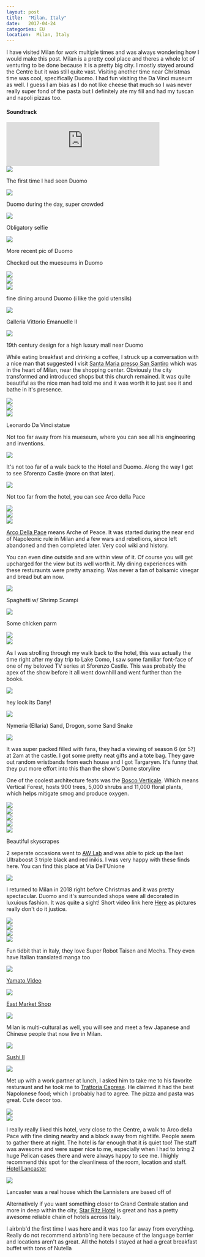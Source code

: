 ```yaml
---
layout: post
title:  "Milan, Italy"
date:   2017-04-24
categories: EU  
location:  Milan, Italy
---
```


<p>I have visited Milan for work multiple times and was always wondering how I would make this post. Milan is a pretty cool place and theres a whole lot of venturing to be done because it is a pretty big city. I mostly stayed around the Centre but it was still quite vast. Visiting another time near Christmas time was cool, specifically Duomo. I had fun visiting the Da Vinci museum as well. I guess I am bias as I do not like cheese that much so I was never really super fond of the pasta but I definitely ate my fill and had my tuscan and napoli pizzas too.</p>

<div class="center">
<h4>Soundtrack</h4>
<iframe width="400" height="115" src="https://www.youtube.com/embed/yOv1ExU7N2o" frameborder="0" allow="accelerometer; autoplay; encrypted-media; gyroscope; picture-in-picture" allowfullscreen></iframe>
</div>

<div class="post-image">
<img src="https://lh3.googleusercontent.com/vKjE1O3hAwE83ZCailTHi-HzVvb88DX1KlHZNSF1B-fI6zjyRlcpwDSqMUD7hKyBvIzL9vyP7dj0zjHD-JcbNVhVSLYGmTTATYRHTJScAPzbn2K1ZGe1VNRND7Q0nJgkQMiOPXRa3bsjJWmpSiwbdlYSD_cBFEzTgoCpEsNvbHgFkEIc0VHNeB-e8sy1NrXMkUtd94ijH-j8DKX3PtHNtq2yCxnPRtYA8t2u8XiyM2g6Fh1etEFAGC_Xqr4qnlGaObvsO6I66XF2h9al_ydUhZEKeV4nrbf33TN6mjaXNC_Ro2aaoTAK6nd1oOA3XPtBKrIF-TJN9JqbBY1Czr1RHGo--J9rzFTLR1QQO9PFd1xfXvfdHTKWnDuXhmfLQfpaM_5y1zxnYIVMgVB4wGytogLvxTGokWgu3wlnONlWVPrfCoctb9CoOOGuNq30Vo81pd0z_iA7OEIQZeXFGhH8K3AIYO1xJc68B2q2zuFqaeOf8O3i1jrlK8mJIk5RP1m202ez3IWN65h51C-PYxvW162ApTHfC_rdZa3Yg69txLjKHSMQy3J0d2KVW1urQLbKFXKn287MeUsCwYI4BBL5tjMttONAX1CSZM12pXTEIhQazevp7SvN9GbnDQaqSpYV3DVoLsXwb_xolFtTbm4LImxiwq1_i627XJl1Plhx-eaQL7T0wdhqyweFDpKzGGWXZXkPY_3sGz3YJCK_niY=w2126-h1595-no"/>
<p class="post-image-caption">
The first time I had seen Duomo
  </p>
</div>

<div class="post-image">
<img src="https://lh3.googleusercontent.com/FozYzIs6ZkhkHljBi3PB0fgBDew-Q1f_DtPQGaB-g9I9U3XLv-ruTvK-ctTTUeb_zzG65148z8Y8do0rlk9_N3liet1jYCDKLd2JMrhLKMsBaduEqwT11PyWI7nHE8S9efZW38Bco7_7cD6pWSvwQuIPIn82UC4iL3rSgwdcNYbEiWVeJRGRwKxurPNRN2F_8sbrT5llMWf8rl0WMcdwFgo1On8vTkyDd-7LzPrQZzIgrmMhiOCoE5NXGZocU5Vtm_d8UpooBras7NU1XbJic-PLxc1afsQLQobp_8Ealtg28za1ipdTBzUwsuRfkHfLTTSFvd_nI42Ig3xcYbQluYcxrRa9npalz3QQBlMazcdWMzYj9nOf0UuW88ntsL90nzL0q87KJOiJE06hBUAEtZXLkN-S97Jz543blrbm4RVCM4QbpieyIBG5x7YreV0Y0wIJUId2RNbihRHW2MWS1VsibG46bI3IUY22xNNo7U6eEcFohQlFwZvNFNfKTai2NftDjMgovF4vyWviOz7wZEGZPFc0DVMrbYQkDd0j-60WdxCHPTP-nrewsrn75frQTViYyzN6ZFc_iwwl1vVAC49qilzzSGDr_sCkdBPBZmApzwmXNF4hXycCSFTitSNN79AGo9WQYNhwtt8AyxT2wEMTsd-V6oZdCNUrMEIkjhxNtHtOS8AeOPPjx9CV6xaN8Bqa8ox4hGA_nm7naw0=w1233-h1642-no"/>
<p class="post-image-caption">
Duomo during the day, super crowded
  </p>
</div>

<div class="post-image">
<img src="https://lh3.googleusercontent.com/7aku-Df6v4HZVommSYX0dJJbBghtrb6r_Mz_g7pF-QDVFVB9nTxhdruQgPJmfDE-dbLHj9AcCE0NAp-pb1kqG4t-IA-zZVO_0JYzVgQDegV-hQUtYkilmc6CPZE2zcIOLLXBU5ZsNhfbbQVBAKVmwPgxTxD5PQYxf-Qfd5sEu9mFatsn2yIVKJt9LlGboIxadtCk6vKODX6KXTJCxVVucplF38DIhLt59EVZWinoMe8xGfBK4tWjzfvGAmMidtcsibE2hdHkuuD2pgHBw1jQCWUzymclFD0L14jptTvj88r3B0Il7_p9jrhYYu-Y1GpDpIXqfjvd8ycjY5JsAQ6R8ijw1wjqp2PHxnfa6fboPctj6avVGPrf4sdvruSOCiuk1F34qxsYE3dbl-Jc1L6WB1iukb38N0cvdaeWPILm0GLhhjQM_SMti6SP3XcW0Cx6eMxobhG4nj0FlV8UsJeuBWFvAsQWEiJX7ZLYJdWfld-VSYlCEd7uE7Ikjyvr4OZM6pnp0sQHiU-wz1tyNwjSkujHjU4PeaMRSTqdliGWKifAPiFAB6y2UviTd4kdBdIdLvFkRUd08XnAoPQnh5PE41IwtumTxRDEftMZ80MyGF8TkbBxaIFSfSkTFVmgvXtX8m93F4Jqzwlrow3gTnyPBrOsL5SOiUwouqrtEN57djpsWMIHGCpihXGd-Sf0s5Xq7Bj8N3xmSyxZoKVpocg=w1232-h1642-no"/>
<p class="post-image-caption">
Obligatory selfie
  </p>
</div>

<div class="post-image">
<img src="https://lh3.googleusercontent.com/C0gss6GxePeF33JqMtI7zgETtj4wTzKUNczxfipAM_qjkzhMQXmdlXcI7Th4sihPaeztAkzDoMSYHjzFKE8O4V6gbOgVhtZNhoiUR0MO5RVsxut1UNfDRLwsYuDWy1exvAp_XRL9kIXHKSjtT_bRJ0mO_Cr-tjz27YNJ55iPJhsWFf37LazK_LUDnZQ2OxhjbhdIyC-v3VitvkWxNlGAkaQ5PNJSL1LnEIHEACgUIZUTSZIG9pCaVkLr56qCw2jGxybMQ1sanx_G5ie9jMGSL1nU7jOOF1tqWE8Z3_h-ECKHGScrfIsjKhFgpl8vlQrKx4gQQf-4BdKDvFGtbPbeJKrY6vxRrVrseB82suvumBQuWV3-157xiYOMzaROF3IrHproYRvNowo3n9fmaXYZSjvSumucu0MSXm9MstzUXBpc-BUDnhTnLnF48GxPs0ySO7u72O7O9R8qxkjsPSgfxjqhp0lUZM8Ux43Ch3ymD2_UVK96jMRsgAYBgBjANdCcxyv4GBBRhlQLFqKuForClLC4snA2f_54b1UqN4G9ruSUZWZr254dPQVDfuANLZulniuXqG-Ofqvu4ZjYFDnGT5fRVNlQTnlv3zzKqlGLet7p6IT4NVGwA4rLePqoWh1WcZKE-v-xlfVrDYgX5ojHhjf0pEgvegPUWqr13PO8lSiCOIbqbc56Y-JSCgrIjoNzCm99Gtzttv6LAnOWrqI=w1966-h1475-no"/>
<p class="post-image-caption">
More recent pic of Duomo
  </p>
</div>

<p>Checked out the mueseums in Duomo</p>

<div class="post-image">
<img src="https://lh3.googleusercontent.com/7zpFpYrWaAzPUOp2DK7f85on-hJoESDysiZH0QNspI9InrHLQy_zaNlH36V4s2XpeXRQf-REBYqNhjiuE-gxcbA9mwf7heZYTf3On9tRVoB1CAGpf_5aR2QEeoXRuFKDXpOwynem3WEwV21GsfMdtDhCA-4bIsIx2XO6q2BSnpYokPWrX9yRAy787wYdtGa4tzvgYi8F0A9rQcwhv1ZLvqzbcISuX6ftNvYCr5wzgYX8nPLVPqLu0dd8cuxd2QJWs-H1v7FUcDBHZ-pQ66MHX1S7dyaArrnoQENhvkaV-rOqIodTEvh-xpjehXY-pyYuWXkY-Xht-M0nLNas4yXz_dvzNsr3fAjpw2oLR1eRh8NwqMWswWAJe8TK3ydOqrXD_7DDoeYFkJYIYDiJDnQLiX7-8yA88V4f7H4J6L59CtlJN45zsEqxdN5Vm8mdZTA9oWFIUxn1ru9bKm4K4VO0CZLZBbq0Op0p0e8yPEzvZpLFBE9c0Fk5uQjKtcX5u0QfbH9wNXEEr18VuAT4STjZG0fbvzFyJUXxEBmmM28IyYODzr-vFrYmVfRPmJcENA0-AcGeyAHtI9Hy8Cx8ij4RXduwWKA6LI15we8njQ-Tx1JFqBlRwAbwtWh4y9SNwx0ODn2QKV0azxF4BmTteXVZZnvPfvLa_zf1rit9DSTXKibpNRF71nJsNL1Wtnb3td1Eui3zYoXp-Qg7TXvqo80=w1232-h1642-no"/>
</div>


<div class="post-image">
<img src="https://lh3.googleusercontent.com/2m8-fCDOHHFAZw-feoufxdMw6Qq9OydAPI9wTOm84WGBFqiDk_a2IKqBzuGgmzlh5Xl9x_QgKN26qPAuQIxSUNKN07LRCLqeTj823PnZ7QJAB1yV2ek5_usZI2xvasyO0W49_gT_P7e8M0IMZ1-nH0oTpNRFOyA_FMi2dUHfmYe-GBAerGzGf06YXO6buyKZ-nu9AiXbyviVae0RN_j5ICW4NOLHjN12h1ekzNZRGToMDrO1UPrZ84D2TgBD35nRoICLy_2J-s7VP0Hlh2ygJYnEMj5OFb-tNvXFKtBf9F40s3N0X6Z9RFbi7oKHxcwB08wgsAoycIoePdHnvTvwwUXFRhoXuAgX7YeXBFcc_I8oJAM7DoWvMNzOBhZk8JHBcJ0c6HlHOPW1mSwp9pr4mfE6ok76FNdVOYEnBwzT9dXMLuvpCsbXB1PPr93ArqmyBWEYGHuaTbf87moNye_5WCzDvsigriheWGOOmf65ySQ6aJBTEu6vP3pP-4XmE_lJzsQuAaWmo8RtY1yRhtrHIMAKNUN8a8_fcl5T_cEfvsiOb7v0Kc4z1qKhVf1XDUQz6QyfpwdtxdCztLB6r2P46z9hhuPPKPD5S5YfUseJlHXrY2OmV8vTuz3hVdalHnvOujfA4U_cKL75EVo8nze95O55sLGF045-UA9sA2tKwgTxgjlEWGgKmdgqt-Sq1aPJYrU68i0PFtG0RMlPwbQ=w2126-h1595-no"/>
</div>

<div class="post-image">
<img src="https://lh3.googleusercontent.com/EWOSQi6JQqmhH7D7xep26nCNShXw2QXLvxnx53TIQacRxdOq1jGfUHFfomtOE_TwALMXarczLxnIRU4hKnXP-xGugNKRoBhYFaqvqituJv3i56xUJ3pmSC_MWv_u9DOach9FMbDi1VqpsBTgu1JdY3wrKKYrJ5PO_crCr5qUnUgw6hhnz59V2fgFneLIFOROZ4tN6kF5rKpou7hfMInaqQhyfgLT1qjfqeIsQevvSSqJs8oKdm4TCNH36dEWeE6FycWZpqUoQfaSMo-UGCN9NAWe93Wkz2nkFFQWnIL5rJ3BSN-XwNRD-pLxzk7Lz-Z0kEcYKChnH6Hr-3VWeHvioR3Q2cf3uDe8aVS_lTj8yeIMt2pDIJFW4yVPFyvVi9k81C4e8YIvteuncgdsRrJWNd3AtqvNaJZ5HHkZDwJR9yZ53ODhNdPkBvw5TtiYd2GkeAEI8cILEDBISycPnqATs0CxH8WVy07347VEZdo6H7gEOnW8VZ0DWDNBeQBKWbO83E5_xYoELH0POneIKsOpmvlCvZNENWfVqr17Ughg46If75vlYjBEBKfgaFDMO5mt078v3V9jhVAjKgLonamMvxjt43WQ9zQ8tRPmOiGngFWVXdOmCfUG4kA75TSoLC3kyD8Z8SzS2qDaHs0otneIm77xvyOrw0HXQHw5qkKSUmV8bcVG_z36iRIe1vSEdiTDYEkayNcxbA2eHMc8Mtc=w2126-h1595-no"/>
<p class="post-image-caption">
fine dining around Duomo (i like the gold utensils)
  </p>
</div>



<div class="post-image">
<img src="https://lh3.googleusercontent.com/IH9c2V4OBgyiu16K5MKh6v88cRpEgkzBHtG2blR3wWj9rtddK0W7u32sh92bQD7saZADcJwQYMiTh2nf5URisv7pPiio4Pa0eNfvVgogybGbRzHAefd5I6iyshnVIJoeKU--B9NjJR65gr2Nq3JV7cqybZA2RcAtYD5pl1wNE8ZHDD5OpwvepuqRRGmuZxPslClyGBI51aGr_ToErtVw98DUE8oPyKu-7DohrP20HmNCkfsErD0guOOuhJI7i5TRIJs-9FUjwuo_9OL91ntDSLs6Ga5xDfVdawYv1AzG4kzXQCpxnGSUaqNV4OB_maGA5P5DbQQka9adcIbrEwNF0odvHHbVDo-LhA2fSKStkiS1yKUV1vK7aM2B-Top72sVSkUQlmXhBz4zvYGgRDT2w9k-NwZ_siwaoj2EZg9VV04nyQ1QxAWT6_oxe3H1L_kQyK9MtbnwJ13uWEpko2PmfoFeADw8zCXySPaub-_k-5Llyo05H_8P1zk_z4lfB6z3pJ4ZYJN3tVkvm7skirL9s5xGojtuEcOD5dhq_t90XF45w4_PCzBwMH5v4EJcAOLtl6KC-xPmW4B1SPr-2PsNcuPYrGXvV2D63hCY25IkO7YKiRdQ0GJcZtVywzZS6J8le9dh9p83BsGyQy1oL7yy_PjryN6OWezjA6DQcWxVk3DA4qgDq7D1khLdXdoipwZHjXCVMbkATOPF4ftrv2g=w1232-h1642-no"/>
<p class="post-image-caption">
Galleria Vittorio Emanuelle II
  </p>
</div>


<div class="post-image">
<img src="https://lh3.googleusercontent.com/NFVG00OnwDqUL6QPi-N9sIkVDIkcFJjfBcWoKCQVEvXj9Vg_U1Nzy7ERU14mVGLEkE5N3x0a2aqGCKF2I46y8bBF3OM90Lsf_M3B8c5A8Z3qcrm2x_RUz6HyrwpEyLYtiLOIh6M1tfClZtpQ0swo9pU4tuvmdHANreZGfFEgTv0xk-wRUl-iYjiGSo2LCAXqCV-XoYeQzMNyEExo3fvNnaNnWKjgLM9q3QHeNQdgJrqKBdLZWwluw_AJE4e43vqMLQQ1l_Q9-cgHLZsxq6FwTohbERlpDLmlHalPXegU88l79QlXytb2DbhwI5Y0oki7ABi8XFuTKtDoFYfz0W6dJr5M7sF5OvI2ZLM9X_vdhmqaPUWt4ADZRxbh9VWcFLh-yIH3eqm-Nto323NReQDedOVKNKYQG6IuNJ5BgH0eIPMEqt5rsREYoboatP4q6BzBEiG1t8biXcXPVmHascmxiSgbdC7NfYAeqOC3f1sDCP1Ug4pj4sHVMjsYGX3kHpF_zTJxmV19XLqBzPTE25fBcYgvS9piTWvbIH3inLkwmkDwIDOghTyqkaZsY-eKyh7ujy7-B5iamiKGKETsrnC0jipEs_745lOcimUqfqj--POBkVzyUoWjK11l2qI-o20mZ-ifx_nEdc43UIUdN8wxc_q9xaHcj7iaUNg1OeU4TwKEP074-VgeUzv0Ncw7AzS9wtHIfWu5j_RYkc886cU=w1232-h1642-no"/>
</div>

<p>19th century design for a high luxury mall near Duomo</p>

<p>While eating breakfast and drinking a coffee, I struck up a conversation with a nice man that suggested I visit <a href="https://en.wikipedia.org/wiki/Santa_Maria_presso_San_Celso">Santa Maria presso San Santiro</a> which was in the heart of Milan, near the shopping center. Obviously the city transformed and introduced shops but this church remained. It was quite beautiful as the nice man had told me and it was worth it to just see it and bathe in it's presence.

<div class="post-image">
<img src="
https://lh3.googleusercontent.com/45ovVe8p1ElGfJoLqTdqABb1tnqZEF-0v88wf47khIbedMcNbisNVGM8quaY7KWU2bnpIDwWGZIteuXSE2zAJ_DOEj_KFHaAMdtYoKDyK3D1Ap4kZxBwFBZdrDtaavwYI_USY0Vg7gnvB3R73V8nNlCaG0n-lFL87kwlcCKfOsx7gnfxqkd3rimx0gzP8cYKLB_LAgfqvxkSMEihZhBZpHy7Lyl8YK7Rb4iIx5OMywUYpbK4HWcsxYMlHVXUA44ggQ1LQ5hiswvae9qEHlsJfXQI447viFxOdxqSQd8jsRQG2OxAL_1yaITaA_aCznWyvihfcLFOp6EBqpHJy9yfiRbqOLwFCcYqehbF9mCJMaJroeE6_kWyEDKYwyB7griqCxzvi_gDJZ5o5FdkrFAtao2IlAB85HZscJShS-A-M87ZW5otRFz7VgGYPFgRxCkwhxU7IyKJ5pNWXpfYgIvX0o3bIAlY0u3Eh5h2kXvqHg7Sc-43ElKe4B7n_fVC7nX0gIAxh2Uy5VTl95v0RdOY-N5Va2_raZgWAay3B-V7hewvBASk30WFzuE4-PrXXiGjcbZdAs89PASvOGXFnJHmNhbEmviM8CfUxds4Gqa4F1R1mjmHx1f4mbDxjABDmQwx4I4Lx8aur0FphJVbYB_FeA7BjkvUDjpR9X4SQkPbXVB9yNwF0vy6fUaWbu-sBtdHPa5Qy30Qvx6hLDw1W48=w1232-h1642-no
"/>
</div>


<div class="post-image">
<img src="https://lh3.googleusercontent.com/FJ0vQmxGe7S4viOVsVml1Ld_yxRQNkyWEGocO3LSc3OoqDtA_1VNPtIHgUktjwdxRt8ogIzsKHCxURkA4M9hKEojCwai70asjLFN0gQBojjdvnSUNiolLihmbGmixY3293h4f7Z59VoCyJDqloibNoIsoHECTKsDRa06_3YeyKUd-6jDmWg-ze_nSUPCVL0kGu_x_Bvc7jqumZWqvhBAsrh14bYMiOwkZr0wbWauDeJ2qkdRkSMZlMup2D4gOSKFUwiaG9MDTAD6WPD6n0dWuMOlkVtgIiJugdrVZgzl5XCXXGY4HfYedGJgc52BM8bE7vh3deuS22BNTm38N218ZK_tVR5i_4TEI7tzJ84LXMnjkqmpuA_qrqg4B8DTAt_Dm5c-dqi4ZrmKDkUqnevxwCa_TSpFBzFsW652jKkfajxsorfWyDMxp2GbStYvpMsroFWiitgi2XpWx9mFQz2q2ACtvw-D0nvEl_bfFG4A7qrRH3zQbZPSqta49LlFei_WHE3myNDaW1eJ94W6MXBwcxWB0ZZ7yjhoowbjY5ybg5HzwMq6HMtLHTSW1A_OMbh1yP-K-HAcDWqjT6a66v90UMN8BwC6JqW-JoiVuhL0wOCkv6neoRdX_R5Rmnk35JRE0oy97WfGx-e2Bf3PYIBVaJ95dXuSRZHNsiMkrH20FBoPpzWQHsJ0I83vc4BaLhuihawz8gMHc3eMXeFyxqE=w1232-h1642-no"/>
</div>


<div class="post-image">
<img src="https://lh3.googleusercontent.com/NI5fIfDjugJAWJAZdUjrvPvF4y27FDJlugz05aGid3eINabWKMNAuuaQC_El6UIVNr8qyn3XERYQKlWro5ubu5-QStKQCI4A0zSUmBQzBdmSeXlHbO9n2KA0Hmo_RzZnOpIdoWIkY0gbu4zmP0UZnt6oktwncqAC01IcTOqEgte9s0kf_EE78GcvgOiej9upETHSA4DyI4b_S8pR7dNWs9axpT_SSRRzd8dONQgHToeCVx8p7LkCTNxNK1mBWdpbSgS7CmN0iDkWTCc_rgtgARl-mdz_-PfjK6YBYbtnBTe9yawD7zfRgpKV1-IqAC9pGLYyQIEs4oNszsTvQu3-ggUhaYPLKDGMcu5ddm0hmSAVfRw4T4orRc9Z4HQTEH3YzAlTUL_cWRvSasrQFeEI3eBISry4gZ8jTL__UVIegXfPoEMP63f-t2X2kQSbKal1zhXqOzIIYE3wNny_xKmEm6lQyDkan_gAO0jHsVuFOHTy-rA3QlB8cakRy8_Tl5UVH9GWcTnSlOqVWCcSDv093NcNi1WC7dEXL8anK0LRUehv_uf4eOqZemiUWdl6Zlqvpf5UsdelzHfN3cG_v9kTVDMfHmiOsFtyqLjmI7UKlJEK9n7rE-J3i0bLKbWeQC2SNhyFxwr4YCTnlDgSn5uumT6lOnobjnePL8oOuQagnB6xWpwB6-LSIU5r0yE3INLmO_N7j6yCRF4jNq5Dt8c=w2126-h1595-no
"/>
<p class="post-image-caption">
Leonardo Da Vinci statue
  </p>
</div>

<p>Not too far away from his mueseum, where you can see all his engineering and inventions.</p>

<div class="post-image">
<img src="
https://lh3.googleusercontent.com/bPbzXnjtnQYtVbaisrygZaL1uRWJ26rGvLQLFvWVQb0lS0QZQLYBitHRqBkpIkzIH8ms4jY-V2-k2Cb_TtzYhIZ9GqgiC8KZjlGL7PiC8lxhDrKQ8XOqRFB75wmbXrHdUzZF58rOioJk1hC3zSojtr94YcdRt8kXctM98Pa5m6UAEXlRrGa7ivaDU85IuiuvWh6h11lc5BnoOEityLHa72iPOBSGEbvFGth28n9hRxO8BZllgMgufQc8T0iD2Q9FhKtPtWc_nbK34c-ZGNHB9C4rpF_lSbTKi0HXPe-7N_kwFrDqEYsV7OfiFYBXBksK7YXUsdph618dbcHMKwILA2DKz-txHzXBsA_e7nYPKa9m8wtpQxBiCka50PYmFOuE0-HDr0PWPqFriWalI5H8GOvL2SqOdz6-peR3X97c_4UqEDnssFgauG4BAzGChZ7ZNE7byLXKE8RDY_BKjRfHdC6ffDrzx9oRFj-sf6k2kULTGCyIgN4k3jvo5Fo1WD2mowMVF5hrQrC8hi9-gJlEUQZozdaAt2vJF1IPgjqjUCyq_CXOFracu0zs3SWIQnnvLcy1_IAdp8RCT_4kZZhrwSXaUx-P9LCcgmcG2zd_V8K7rF5c4bfDllzY2eBbNQt3OcNebfFJaNckP34wgDdIIgjYja1-43L9JQ1Pvcp07C-KwhHDhqqY_FlXBUaoeaCYRRpw7WSb_nP3AgwlKPU=w1323-h1642-no"/>
</div>

<p>It's not too far of a walk back to the Hotel and Duomo. Along the way I get to see Sforenzo Castle (more on that later).</p>

<div class="post-image">
<img src="https://lh3.googleusercontent.com/fz0ocKmC09H48ZCS52dKCFEawGQti5zG0-zUXGg9fh9RbjnRHPORcwDGz8JZi8qWHdK7uA9n9sH320XdCwnWW6Zee4Q8L80z5zxwFX3X9gf5t_N_lq4Ku2amzLnaKtMkJ8kSQdOymD8AJydWpWgCaUhWGakhYQDtvFVBsZpOu4d6pCToYWO5o9hhU975ChiQrFk3nnOdYjepXD0VRkl6cAQ7QRGISdBZwM-VpQ8ViYx7UUNBf1f2xLsM5vmDF6uoNKiT6Oz2yhKJjvZcIMMA7PWKgcFTfQRUuPE95eDKiFE_UEC6mX5wwpK7raLzsSUIHmu9-tse5SvhR51b-umrjoIAbC091DG8kTD7Yl0gFVldENMinRdCXzeZNFV5QyoLylFjFjLPA3CZo7PGXVt-o8pCVtPkyHnWKTp7ROKCho9Bfod9M0nvUzqJSe0Y7z7zHzoikv_-IuhWn0rlZtVWJ1IjYIG6CbyBZEBrAvokWJ8B1OeqWnlGqTUvmNiC_SWuRkDG_I0gxb3WgF0y2yC8mrgvSYMMr942FAAVdDUhtp6xXt2t_d_WFzs_A9UCMs8W2ffs3QYM70fe83Ie0SEzAYqZ_3B-oZ5sAN_1sIGhb-72rOrF__b13KbN90pWOVoM-9YC3nJCdJtACJTjO6tqqI4Azyu3zmdSBlA1lvigrfqgVj-1pjH_LdQhMt97DIhxDShBeMPCi932WNu3x7g=w2126-h1595-no"/>
</div>

<p>Not too far from the hotel, you can see Arco della Pace</p>

<div class="post-image">
<img src="https://lh3.googleusercontent.com/X3yILt4JzdQpEDWxIvS3gel-pxTJxcdO9QV16m6Yb_3dhL-P8N4hSvc6LhTFmFlJ7peAcr2uPRpHCLMIgWCGaRHDc8aLLwR3AiDLQyZu2-yFd0oRHZtMrBtp2izIWtgvuP8cpHeh5pnOU33krZ-pOiOw4nvGMgC9erwNg3_xRc9kmHQuZNfgG6hPokLsJi3BgUmA_Ok4gO0hu-MHCHcl0_Oo42LWo5AnGyHpv79nbG3k8SRcq6mm39jP-WtCP65wiu0a5R9feVodo6PzZdttpsW61fCnr46eR3Elq6WhEbQ4HnMpKK7p7BIisPbz3nZcWaYzPOyoxtzDwdLBXBvBZgxaJ-UQoJbvoX8ZpFAkuqGKPBrhAL6beE3_CtGOHAP8HiEC2zDniSAgVlk1A0ZOeLt8FZU26KTEXtvIxZUus-0_8lJuIzuOmvmcFfOvBAJhHnuwqFSfDB0eluGwzl7OhWUmIQJra1pUvs_bPk_2lt7GdQISJ8v4s8p8mrTX5BXOKMq-WRWgE-jbQnye2UPtOQOL-vk26PYyLlXmdeOSwNivuOFaNh2AeZ_KmGy-pl_2FARtGZMSFFFJ_eM0I6S3CPv_nfBUutMie1Z1HdF4g9AVt1iQyzoOav1d7_LXxMRRdQG2Aqky1A_qabFsr1hGqB2ilzc_HAzRnMspX2sXXPzc0slIwu_1bYHX6qiCgCyLryHwoaH6v1RLgAHlX1Y=w1160-h1545-no"/>
</div>

<div class="post-image">
<img src="https://lh3.googleusercontent.com/BRz9YsIKU3aGUeWs2-d0AOsfYWyHF1fxYwGnfJzEZMmz-9SWimuKKBwEub1QUX3sPNfQ6CRLb8cS5oBl9Mgkt8cCXkRp_odfpx0xqkXATg3FmRqu3OD1gBzPy2Qz3J46RqpEsyr2Id50fvU_QB6wcmSQ-kQrV3khsQVOvTbKCB1sKDNGDu8lYxW0kQRp2Ibc7gZtj67qNpHNlgj1YSLydvWfL0Ah8qaxdVokVwaMgL0womWWn0K3GFPoJ0Sxcd6-Jj_bu9mZYJCPwcDenBwgVBo9LH8qm8rd6r2asM-iDwJd5Y3FnVcM7hal1OlqFbFayzrKCQy64I1_KtnqI6hnlwK9GnS-n0cQ3gJXaVAeuIV2ZAD1-e3Lh8z2U1u4CPEUhYtCou_yaYYsiGTl4nELyPvKjyTcA0BrufkjTaBIfoFOjaIgtMau6YGrnUZzQ7DD-HDP3yoBl-5ZFdtKxRRm2KHifLHqWuo0BzUs91WBSe69IVgNvFFaLH4v6B4SWCLNrlHEu0gIvKNw7OK_WsBcv0X0Wz3_Mx-4gjAR8Wmc7vwL9ptRXUm9tnOb8PSAnLcfyMEJSZzGjggPMsh4WjIk3003LmelWDj5oBzLKfzUqB0S1Lywy8bUznX4-6qMk6NwPmQBXcyHcUzwY5vPpyFkzM2aHYkx8XmMSfgvljcpM9BOsS4oxcYoeu8u97GQQeyHQjcLQ6dAVP8GcRlcXUA=w1232-h1642-no"/>
</div>

<div class="post-image">
<img src="https://lh3.googleusercontent.com/J-jghu7SokDZGHvfNOgB6IK7RGtNfsa4lVboUmMelikugM1AaoQzvU27BJSLKlN89658coUMl2oVcnD0ZOUWcx9HauySFt-z2YinPvgSjEi9Ny9OCvlWAB610ZNhsMdeHDB5GJSiB_7o8h9T5r40xbwXCrCgbZuokpUDm7JTu6H0a0hMSFjUp5ppZmt4LqoOWOLHQTU1GsUQws4HoJ5bin9msR8akqDfOwkhWZTaWwvjgO2kfRU0GBsS-kD7c7EOubDa2BiGMFGtNl9V-TmecPiHoR4mwTjQ5ZMvqQsA3cQuI_F9I-dPrJ5zDGdPpUnqVFR4Va2K_OaoC7Rie7qfEtFQ5OAwOX8pW-8ItS6XCtNtULZGyimf_5GE9YnDFEwU6-nNHc4kjGUsNDOOq7zYItKU7kvREwWXRPFsEpVWFk_HchoN0hhJWHYEpqKNzs9IBkfIHuJZrDns_QBFg-09WCk4gkOGKQ02MzMGORNG4CXDAOgtAlzM4zHXThOXDPzDaVrbK4hVBkHG6cLXoVs_mq9pTFODO21EGPsANxzf6BoHPL2d_qayqZF5ZFtIntAhKcQxh-h3MilcYN_W5-vaOthVWiyQ3MxsSmbHnvyGV0Laf8OwvkdkShoAsGaQv8_vcSm2X8WXMCbBaqjZAt9PTBr-2Qz3AWmx3XBYddGeyEriEh5VagqRir0SOHZS--lAZFzSLKKeVqOx73Xz0T0=w1160-h1545-no"/>
<p class="post-image-caption">
<a href="https://en.wikipedia.org/wiki/Porta_Sempione">Arco Della Pace</a> means Arche of Peace. It was started during the near end of Napoleonic rule in Milan and a few wars and rebellions, since left abandoned and then completed later. Very cool wiki and history.
  </p>
</div>

<p>You can even dine outside and are within view of it. Of course you will get upcharged for the view but its well worth it. My dining experiences with these resturaunts were pretty amazing. Was never a fan of balsamic vinegar and bread but am now.</p>

<div class="post-image">
<img src="https://lh3.googleusercontent.com/UX3PZ_0dmzHNHdVYeaY6j-IThnM5qsXN-6x0p402agykRjBSiKXpo5g6_8YFhVp-whXvz_yN570RzoYoRwQwQo1ZV44iKUqAJKswgUnnToBMAtjAgDkdJ4z5DfJHYfOCFjWvEBPaavaIawCwxsHh9cDMQbYU65CF5SY6egxd0-E6Np7XsX6eAg3GO1t1yOu52paFPebI69hMY4LLppEJkNicoXcRxjSGdPLmHnJdhd8_kzfjwwluH0ZTx8txiHjR_8XpOMUtREsPPpCsJydWHjHiz7KYiNf39pd3IjQE6AgOi158DXWG6-cVleIkuhgk83DDv8qU22CLgat2O_yuLJVVa-b-QX02UNnDeoSWfOnIRjnd2sTXb3WB1mBT2-WCopliYLuRMMMgUBoUNoKt0oSQr_lC2oOyv7dO47TsnK_OvXAfVNjgMZx-eIRCHbTv-bmeDhECt0BMfW9mFyIhoLr6xoNyRI8CLOisgpAAaPAoZUtc_GEwPfRNjfJq_YzjXR2pnyuHwqNp1g2gM4c86_6FURFT3DX6p_cOJplbu8Mu7TYtLTgnBajwkL_QUCnz5MLz2Vo6MwqUt-NiiXN7lQLN-hRTxm1nK7X4A-iAXzXPodnMc6jO8N9dv0itTDWGImdvtgZqnGsLtn-llJoj9kQ_KbgL-XlEg8spo7bhMZO1smsbyvD6HH3z38rs3qmVJ_v0NkztgPifHPpk0k4=w1232-h1642-no"/>
<p class="post-image-caption">
Spaghetti w/ Shrimp Scampi
  </p>
</div>


<div class="post-image">
<img src="https://lh3.googleusercontent.com/OZoduNZeFODtWiojHQ_P7IXIsI6Jqyv6ZStIAaqspfvaNoghjrkHcxGk4fZLR9ZULFANiys5YkIuhpBUckJsaQ8mzldcAHE7pa7hH1MY5WbZs-fAWgbHIQzwaAANoWCSbFsItXQKRNV58RxuBVVg2nOGWm2mE9_IJJJKUK8JiFowYHy4z6c-b_dHtTEdn7XOfOMMqgimeWMv3hRGQoJxgKgTabVfuc-4J_Z-atbhp-xBfu5UUmrj8jSkZF0O4jpkkkVKca2tVDI38FTDmj4zJaeq7yFogi1ged3y8VJ41q8xXfNk5nKYChjDqeOdO7GxQ4SxwuotPofy7mQf9bPCEn_8IHO229bcWd8wpvyHBscL00-oGAlnJuq-sGMnxIn9bHludGvfOkcR8VPDIugQa6SCzpVaCD6IAd7GKcDo-eT2h5fLIwW-LdC0vAzCUJ4gwnpPpGp-XCgv2pbjnRaM4UzUWK857Ln9Q9pzwBvYEbRaw0FiIMp3ye3xFWsTurwRNI9G8Lg0EgACxFbQ3nYTnsso2JHOYwi44edFIJXKbRWN8x0XMv9j2uJ5shCa-jtZkj82IJO4GymyRsFnI9DOO5e2cCYu6QK5cJ97iL8pDG_8rtybOQXQKcGtozH-c80OnJz4aRxWBD1aetZJ4UZd770TRNRKph8WnAlxftht6TIxy91ufhWXgENu_Sa3KHqkf7w0nXYj7mfyd1CQf9k=w1232-h1642-no"/>
<p class="post-image-caption">
Some chicken parm
  </p>
</div>


<div class="post-image">
<img src="https://lh3.googleusercontent.com/2CP234O0SeYBR5r0FGagLbeNy4v4925XIF46Cgrrjv521l1p_ZFy7_RFOifgqi9K4wF5110ZMJ_UORpkkfCMOZZvlvO81DtJCsP00TQO6rDNslFdaPn6kQT1qi9-Xqwdo2MLgN0ZbeBMrJZ8NHIMs4k4LWUh5aNxd2zOw5UpZzrx2jjqYLxvXAKAbierp9m0NXVHZppjcJWxYNnelXzOSKk0LSxneNqwBj2Wrc2gtF8JPICWwhB6owuJf8xLnTiwH_WEncJCd-I3lnipUXfo2MDpd5RlwIRQZ1nnkng_EVf7_T1EgjVi9ps2n0QjggTAtC3NNOwqLMx_JBqbUIIXW0DJwU63t3t4_QWN8Zo4dcinRZj8idH9P57Bt5q_mn2IE4bewDrO04c8bQ8kJogCxHBqwkf891tK6UfnRnKKc1kk61z_GcV7Fht-6y1aufLWNxLLXhSASZC1hbPeODP36lB8eNgESogjMPEY_0uNrMrm5OQaWQPEVHNBoZ6e3bqI0roWUeMQ02TiN_HBkJrSlV3hMTDGekOUzxEmabZUGWKnfqsTwZaNYu-xtxTmTJeqov9i8MoO8IFXQ5bSenYs0JJ3yXeqNoJibCIq9TyLzgWeHFRTNBGQ_-emyadcGI4Alw9SdcI2ckdyn0vBvbTfF1MKLR58hiKONXU7Wm_6cFQ9mdj98ySFS-enjOWMc1JAHkWduK3fVfHDFUSfiRY=w2126-h1595-no"/>
</div>

<div class="post-image">
<img src="https://lh3.googleusercontent.com/IQVxSXVFTFry81jx0wnVfyARVW7fI9N0a3gYzkSjBrKUUWN7YjC2Q0uGBBDNh2UCnTeRLQhmZcHiOg-pLFs5vjtDP_hj8CwliCTv14N0OoZy4x1R6hPFnJSgfRDjeSfTPgD74TeomyVYFSpsV5NnYHbwiJ9oiEL6drI_RE6__VcMpCQKrJD66m2Ai3JEnweriMozwxSkDO62e8HaLvE4-ayJx1yXAZE8Z6EdS4I85wMcjO9x3ijgUJcFWUbrnwIasq38Ldr02-8-LZxjCnTEsr5qlMerCjn6qpVRXJuc5dR8l1wCdkJv5b1BqQ6nCELt0QojjGKFYArTnOgBeY8zihnBsN3nFbUYCGGiLohRPfr-crEJqEIUrbSjwhzcfK__4rjnOx2fqqzuPXoMzYWxCVOW6zuqBNnlq2aUtabkKxmwtwW1L9my9_1b0Iw5Op-ODWlWhf0eGFvk1_lZSMQqh5KPLNjein6gPBnbmJGk3xmDtYC9p3H48VC-PejCayh455dIcWSf3fKpdlkaSDHwesFF_57F5cfFDLUCmm6eexbMtGMOUZvIsKwPzVgPBfbCH1-aFageZt7pqEfp_qA6vfG-l18vaWRuRwdZd6pQSsvS6g1EMM5ZBMwcXP1adbvmhCkZMX2-KtfmZY6nw8yFrZL1nm6KnWI2w8lyFpb6nPdR0yB4_f0eFQB1arRM19pXx5byPrvqWU2YIRj8xws=w1232-h1642-no"/>
</div>

<p>As I was strolling through my walk back to the hotel, this was actually the time right after my day trip to Lake Como, I saw some familiar font-face of one of my beloved TV series at Sforenzo Castle. This was probably the apex of the show before it all went downhill and went further than the books.</p>


<div class="post-image">
<img src="https://lh3.googleusercontent.com/zVc5JFdBUN9mHmroq0D0RgvVjJu673J1KcnayrpTILUq3A7m4Kuhgh7JQrxJwn4IwwB_IJ5csL5LKdtjDvinLP9b29qX4UGgtVXeuB1nZH_uCOiyI93RjsEunBt1ZmsV2fA0T_jvjSMeWd_oF226GidrISpBTk22e5674AB476C80lSkqkZi2TKYrO1Z7Q28tXnf8Jqar0K0tMn6mdgkoul7-ROlq4qY-xsyPtBgPm-Rv8HC6S7ht-WptlV860MSO048m2yrDpVPhhHrUUP6uoStZ0f32X7QRweUhX1XzpJePsTHgVHGoj9UWzrMjBI1HDjvuaHDX__ew_y823Zw5JRGI8hmN0KqWH-UZLSOdYYqkGpqED-kr73uNQ6Nt1X0xs1frxZnoKBNdFFbxM733wrKKnakQVVmAPRYPNkvS-DJYeKmj98pY8OCIs9FKn5VU3Sg4rGem5x6p61WTl4f5mwNXVU3fVotqiZ2Jw_j9ZqJzTNKEnLqXUb_bqwZZ5vdphZhfsUcZTMkJy3DM3JNd1dyvMHhC4bIidRRybQ6v7S4dCTn_wt_k8Co5IzIubOXtXqCypwLTmIocSY9eEpGguq9727EeNbk2SPH4WcBUXD2DlE-aycd7s0UZZDGsiaKQAKx_fTfcrrzTmUgWqwmtKbFIj0D0ve67QwhNx0wfs3_CA8ospaE1Fx6bBAXJ_MEyZ0ng9OennCTjrwDcXg=w1160-h1545-no"/>
<p class="post-image-caption">
hey look its Dany!
  </p>
</div>


<div class="post-image">
<img src="https://lh3.googleusercontent.com/P1SaOTkkIlgYcD0PT6BEJfYr8HisyFdUYyheTVSDLWMTeFuBPom44OwupAp2aeNX9LtAA6asNTn_Lb7s9OenjHxqu28La9XGj6Z91fZ72QtjsRO7fjoD7MVrBevoU-2IcN7_6AsD6Ufg-qgq9sR2-T_PQn0xslmBB_cgjx2_K9VNDwC581kIAv8ZR1TSkkKJ1AEOqgUeJZNBGHdDYybhqmVF1gjZMvbvWSzNCdIbvYmrrHQO5_xBQrVLTEogkQ9Y2ZIsyFX7RmV1UHsg2JYuvYFT8FfrD2B6A6pxKhFZYbmRzD0jrtpsPMQ-WlnIdlyuLf16psIaGNx6x-CZjlFUOqXDLNCjV5FSaNMte-iv7mlQ7o981fAv1asN2qQfIWR4S_8fFMzkd4KM8HOF2eHjg5tDlJ_VCIycI4b39RL_qqcCFBsRGNimPvVV8kM_n1h3U5hiU8vxttiNY0IIj59ueXLpHeW05sTuRZFYyUgrG7w_XOQRuVdG1icun6tixL9yaJRd4PqV5FySScUYoaPu6mzl9X3EsQczxLeqvfyqDT9GFd1dBmEPPrv1KQi5vLXAPfjGctXNFvW5LAjaM9RGAAl09JwAq3T8mwaQPzQnnFFoeXWshFS5ARhiGQ9N2K2TgInkNcYxhR1QtmG4LxeAbegtZGY_tjXaKj_IqEuLd9tUeu429jkxs2kj5_q9KranSXs0x5hNqiEGu6O10Rs=w2060-h1545-no"/>
<p class="post-image-caption">
Nymeria (Ellaria) Sand, Drogon, some Sand Snake
  </p>
</div>

<div class="post-image">
<img src="https://lh3.googleusercontent.com/aOC3ZW3Ttygi28BXSQeRXLaqy-x9TBcazpOLo2mLA5vXj5_IEbwpJxD3pq8xhPxBBCxjBzA5Wv_ftD_AdwDzt5z0Mmo3-Nd-nDfbeNw-insh3IYPwq-rOaYi2AscSIkgQ6wLSFblMs90fX420Kgk8g0DBmqdumA_S9TWVhtTWj80-yk-zxC8i6bEEvkreXy_TVrjsKOWm-7_7fue4Sz1_MJmgCiAtanoTDX3O_LzjuAKyq7HuqaEAPCshfWSkOnf2L6CUh190hsN6Xh2aHkr15Wz4HdCF-fZHV0j9BumtZH26yxrc0IOMLf0duxTF8CzAcNYal50CyxXGUxqPPc2c_jrQ74vuieCu5wiW50kyyNwsKhuGzhAXMGJ9xttwxm33kELkHJNa9s_3iSfPES_y1RaYuL9V5fBKL_pDbbZPW-sMN51q8X3gxGaGEpQeU1oJ0AFjQIKHd7ZW8lNA0YqwNtajxIK8riNh5cCj5NV0XLDS7kmhe6tihVxm-G6vCDWJ_3eAKOr8Zys1JYc79bYRlTki3nneZLHr2wD8hWNW-yTD5z-EBPWoDBHHSZy4v9jAmiQ_px9S4stA6S5kf814M98AcmMEvXcdUdtAapBzQSCjdITOLS8SHHY5cRJkCTNlDGCnq7JyV5uGPwdqU_ojKEK_ZQfd23F3bCdbWbxvnCmTLgfg5frK6ThFZHj9PUqdgEYwcdCXSEdcmQDK90=w1160-h1545-no"/>
</div>

<p>It was super packed filled with fans, they had a viewing of season 6 (or 5?) at 2am at the castle. I got some pretty neat gifts and a tote bag. They gave out random wristbands from each house and I got Targaryen. It's funny that they put more effort into this than the show's Dorne storyline</p>

<p>One of the coolest architecture feats was the <a href="https://en.wikipedia.org/wiki/Bosco_Verticale">Bosco Verticale</a>. Which means Vertical Forest, hosts 900 trees, 5,000 shrubs and 11,000 floral plants, which helps mitigate smog and produce oxygen.</p>

<div class="post-image">
<img src="https://lh3.googleusercontent.com/9pxA8qZxhpDb8Ak2zkvEi_N2wYyHclUNUgWtxPEMR2gvrepAH4sp61pBVVpUVw_S5Q8iIf58PmF-1p7gtDWWJbSmoPSRuddOQWQdd2hfctJk2o-_-h1NV0JDW_ITa3nQqM5QtUPt-45DXX9hGm1ui9zlKo7V9MazprxI82r9fG-T9A2_9vWFIQ0nsUuGCFXOUIEnjDVRcDj9tSXfFrPRgxg2Ag_SwTE8htYQIJtTF9EHRmHykijD89f_rkCEsB5oHmEwjO66luWZIt69WZfSiUogb92Jepeb9dqMw86vtxiBjI_sWgD8yHhilsIaOSknS0Ki8q7Mg0eWIXiAo4o1LPwyj0qLCUfow8ghdXssC8S3KqYLP_08DlFMU3Lkb2paTPhnotqsB6AT_IjV-3SEvA2kppwQQg6gIu8e80gj-S1sXPe-nMIQQ5iHmfqV83JDnh9fIBNeQfPspmgSL2HZs82ilAecequCCEgdVTJ8enNCdzGAj-JpnOD74G1EhCbMP4xpuxu748GdHBRCklqJNGmzVVwLosVEHSYUMsMblew5oauZtQToffWiYplwzZjuL80PQQxwInDLpPnIpxvFWmINQ88f_XQ87sX99Y0HFzVdfp5EyOMe6TkZ4jD1O8SXdpyM0yn-Kg-6e8VMzxWvIWBmBnuHPvHSN_3oAGfZmI0WPA-gTE5vueNfl3QN8talV2ICKKGrkJB-UzOpB24=w1160-h1545-no"/>
</div>

<div class="post-image">
<img src="https://lh3.googleusercontent.com/87W1GBIh4TXZC-bAwDDWJIx2Z48Xa4FcRtGS6bS8nn9Jo6OBBxYcEYOi8GipKqssUeNxNBHZcHEO1KioqfQBJ-hmM6nQdGM1jJBl2nLxKRTv77IG4OAPSS5Y1SJ_BkDUK5gGbQLqKPJpOEJMwRJNQNuYdsES_bqeqyNHRfhmGZipI3j9iWzgqqLjA1aPDrRsBQ7X66Pux9_gZhYxJTlH3iwRbleow-UB82lgqvnXwiW6WlLEmXGXLEHqaMYnhd3hoFRwGbBjYCJ6KDhZZH-4_NdVt05XtZldnQz74metRkZa7QzdNfyEA2yMAukOq9dAKWRH6fFLPO9M4r9GttGOZ2Fz9Wo1bykwNXXjSJ_b8jKaOhYIBt_IFeF68gxXFZD8p3JNN9h75j3cJgZ2RiRi7wtD1oZiF9SY9vycRsVppX9NUIRPTcvv0MpgyMm3W_wp7eHAWIuctJgwSPHY8cz3Ua8JFEX7Nofka9yNKYxC-xy5xSRIzMMD5TCKOh43_P3BIySPfMoz2wt2ypaQoEF5HEpR0GBwJxqWZkUIyFxf1ohi7gFKL0SCaRsHD6-CiyAL3x_tCXUxwDmJJ12HL6gk3ZIn8CRPN_1IJT8BjpdS8WM9QhswhXOmExHI4yhHzMJkXO3Q6FUGs4gnGKmo0MMXP-gN_mzGFBNd1upVVtZ6ymfPOrC2kc6AFJWS9n95EcLyzorklMt7dJWvsxoo_Kw=w1160-h1545-no"/>
</div>

<div class="post-image">
<img src="https://lh3.googleusercontent.com/mpr1f93zb3VCD3x3dIgSDgk5hCpx1UEjQpJB-mPTs_dYCXGj696hX16g5txuZwWVXsEEYypjzmu2j1cWr3jtFu4oJrHBbWnVwkXl5yNlUNPkKy3OsPV5TV3SQPatAo6B2txsqh2rOJDEFb42bh8LDiTXgl0_2FTdT3Uon1YIZKJ1Xa89dktymF1FS84mG28ydwbs23_dX5OG5iB1sdgURon0bSXE1yLUWMgjUc32eJaLU43kMyCmpgACn2FSmMG2_oA4w3WW0kwvmz0-7UNacjxL6ubZGNzeTWHa_-G2A31SFtY_cTPo8lyn6UYV1kRslXj__VJ_KMxg42rS9feWMMK09XzqWmoLq_DkP4qMXZaGFIvFVdhabWP8rx70_1K6uCJlRlN_Qj22ZIqpJ1QcVQtbY_-4hhR-s1WIwD8SabXazP9zX6x8ZjRzLcjMvI_JNASeGyxkb5RMiwEbhMCxfEEa024zQ_TW_RJEAZjpK_h84npIpaBSxPK7X0Y-qunBDtgB5KG58MesDhUaentk-9VqP_EKEoCiFlkcYg1SE_wXfapvCVEmtuEafZ3gN-2a9aliSwGQzfQmMp3ILD_H5IeUIAevsahaYVnvFerCXmfhEYwVzxuIGj73IHC35sr8ZmJbjlF_0mC4cGcQcxGzupY_FAJ5uquihlLk5WkNI_EAGognILDCmimfkUb0gI9p7uZ7u3psdqHfxwtjguo=w1160-h1545-no"/>
</div>

<div class="post-image">
<img src="https://lh3.googleusercontent.com/fm1NH34WmRCZiU5Fe2mmXrze0PUbd2a-NMvuLzDmSIHhD0QYaXCSuSBe6wzI7vBkP7nznnwDC17PMipxC8Ya6WD17-UyFiCuhzGZYg311M1EM_PWpTcUmZgrIox2YfNBAzZ_lw6X6oe3VeOSp8iYb3LCPmlZRzRxFZApY5T6pDrbCLgQ_SVy-BmGwGmNH23xbHAbffyz3VcyRgP1lj9N2R9w9yuoQcBE6JUqd6mIYn3jvz1LKIsn4hO0h8anepARhYmt7CZy5iCWt77MIm_Lg7pgZ_OiaqbKnqzL4vae9uFoukUtWUkw2Ow6Ch-rpE06QY_-MVFg4hl-SMDjHdrs8ANSKVi8x3yVuE4jIXvF_Lm1vlBDdMp0zWce2y8VSsb4_2-0VBu7tb4h1hwl1ieVozgU_B5jksP8bEGwMYW29AiRuYj6PEpgaSdYWtq24uvoRp8CNZw2-LKHUwtcQpWd-1zwGekQe-uUUdsyR4dcYvlXYErx-jsYrZRL1gRmH_NGWgzXbAcc1pKK_0G7FX4okHDGaVh0FqcsT60S1aDRy2c-bXFOxIv7EtZjbVQcsO7nucEX-lOxPZrt2w_JZK1ttdrnS5jiMWfzXZ9EUr_GT8yOx3679nrNfu8mvILH0m2kBt-mf_JfCHKtdc0kL5MfH7C5_UfbWiwhtMJ7zhJov0Rrrj0RE-zw9skDGf4_Lpgz9-A9-Kiz7Vq79JfMO1k=w1160-h1545-no"/>
</div>


<div class="post-image">
<img src="https://lh3.googleusercontent.com/vhPI1c7cdjp_Ja5jeiOuJnjLQfUII_nE2Cf0lFLdbQun_5XeSqYVjBGdldl7BLPBufk6nSv6OiTsNHigkj3nzDWDEu-rwD9Z_DdJ0Bm9P42FxuaXV_gQxix_mhN3o5Qr_1ChV0pQLp38-0Cf_jrWT6RiAt65c90e75hi41iy--xaNUeCngK_ApyUl-QRgwMz56Q1DbPSohOrT6E1VclvETwulPqxjZ3oSM97DHmahggVvKQLSiarLo98C8TzGMnDLmn4Z6bzJEkgQ_-WbiZbN7f4osH8vVeL6L-OvuwUKv7mIR4EaRHFDp8TsdjXQtgAP7Qi4bfxDsuRj9PpwDAWOmXBpTHLE5Wkg7JnNWNWNxO8Q2Dbkcp2b73uLvyjqdjW6x_yDLuiPKQ3uNlrc2HUnojIluZMMe-TjTQ8ihqZUDST7FirzJG_lL3UMGrUN6FLLVOVOBMGIn2101Fu9Zu-sNahsO4sgHkGXKif4p-o_jDsGaMlxyOKe1vqDx5psA1Wmo2IDfY1RWGx3UR7_aMFnkKs9rJfVHCy2Pkoxf92FpaQB3ex6kQx5CWlWaeJNSuZOPJpJHskwmg8XP_UhASp0dB1BAfhO5HhqezxgAhlH9MZk8AVl4OHiqskc09M3Zlrpwz-13aGv7kq_6g1W3yUmTfr1Kpm8JqsGu-dBJ0URPpjroydR_OO_CIfmas76GqUiF5obmXx76S7gm_Qgss=w2060-h1545-no"/>
<p class="post-image-caption">
Beautiful skyscrapes
  </p>
</div>



<p>2 seperate occasions went to <a href="https://www.aw-lab.com/">AW Lab</a> and was able to pick up the last Ultraboost 3 triple black and red inikis. I was very happy with these finds here. You can find this place at Via Dell'Unione</p>

<div class="post-image">
<img src="https://lh3.googleusercontent.com/Z1Nx9mI4p81tspSGk0z99brSQOWOmJiT5cn5prVVNnG-2IOIYBTfvNna4j4aYYTza4aIv22lpxL7q8ADipmzcVd_Q7yvMYc4ujTcjSKgVtnpiFkBmugx_5A3lXeB2c0IthoZJA2ly9wj0CUPmOTMZXqqZliBSJkrTv8lxyDISfqxbaFolYXctg18Z7pxMEdcBDohDxIxDMgzsxGesyFD3a-_7RP-5qggEoDaucLE8fhfeJEtrApUeHE0kz34zzulUCVH6pTVj3ZBEuCTVnnAwzxKkwtIlirkPTps26n112GcZUWzGYb3yZmtJx3beKLqxPCpiMsCWV-dGVWOcotvdFepMpK-0f2HjB_2r_5AIM44MC2qWVbDqrhFOsN943rYbhC-rt00b7FDHFUuO9b3GZjZUAhxFGHvx-giKrqLnaj4ZLqZEJYEJgu8oPMsDjnTxpIGUmRL9yoLwSKmLCkE0gHDBir4KFWVIZzFjTBOoQPg03qrjWl-w9CdnZB4efAgM45xJN-kIUXW7qknNeNnAtPs8d6hrdO-2F5X_jPAHpMmTF4aoWsk5CiMo6FUZEkVeJ4fMjB8uwGzwk42xCj-bnXMpd4Df0zE26sv4cQVsAo7UIKLZ3yzyLQvjKnw2jIcKRAb35xf5zqOndlI35F6fi1-1q9Mtm-9_EL5xTepdNV_4r79VAWYjpmitNA_JXYCF7kuAT1hhn-V4S0Stig=w1160-h1545-no"/>
</div>


<p>I returned to Milan in 2018 right before Christmas and it was pretty spectacular. Duomo and it's surrounded shops were all decorated in luxuious fashion. It was quite a sight! Short video link here <a href="https://photos.app.goo.gl/VeSZVxxhhzpL91X88">Here</a> as pictures really don't do it justice.

<div class="post-image">
<img src="https://lh3.googleusercontent.com/9LEfTYDEcd_J6_agbv27Xy2JzFvgIv0QodGNVutpptX0Jzm3CnBdj8yP36aEzvR6JoL9tu8VlKCIljNdbxXpQCytcAq-xATL8QCyCmo5enReg003VOiFNmXRssc5iS7ALLQ0b0xZnafraEOIsNbkpPgcCGC_5eE13-x16cDjFfEWdH_qQe_Y0zHGvAYEBJFSbunXjaBhQOrRx1Tu7gX816q1s6QWNv5EX4Gc9QVDHkRKrCkLhWt2Yuaj3p23grAmvGIwxhkSxu14mkfVQGqGjGxv_VV4RjWzbLV9n7whNwWt0SqadhpxV56xCzgCkphH07toAxy6PQdE8WsOEtj-HMxZl5G8NIx5B8RHZzDs_j7ct4_uMXKpguoZcyx8OVQ6Hon1-Yp6AJtQWhdC4R7MTJCmlyv0b6xBcZ3R_ke5KdJBKt8WDMoYRRZARZ6ReAfME2PWrOQh0-cRFWx6HMDFhRjK7s2Y9QyMuRMh5tZhsHDV-8hkwXzTzEh8cHSd18a-o2aq0YSnsbKDRrmdOFHOCx1FW8GpvN5e_-mMej3K_8rVhFg45NjyVMMJCycK1VdeXI2zd4cpziw2ZPTBGVu7g_KCoKMWit9WFBM2ndUrXbke2TYSY1Lxicr0mp3lnu7miNeI5ZQzHE3im9kBDxaTFalNlMwP_ZlOBxlf64YcFdZGDDZzwMXOvplVRYXRJrvAFEUHKlxiG-LPYv0WNPU=w1966-h1475-no"/>
</div>

<div class="post-image">
<img src="https://lh3.googleusercontent.com/DiPgFqT4l2ziiTDwJhlhYWO5cFIKVNP9knxuLyLiieKOiG4c_2nHMvOIcQ53hefDs2UKeQpijE5LAWZhC3IIAFoHiTFLXgwZEIxPkkchFguEgg_CjUQKpG7Ocag0H5irEtGBmNHrrqvTf1wC5lEFwtNDDM_o2SrXPfqUcgpdAVk5wZFKOsLsMh_oc_PB-dh8k5tLIl2nbwf8FsN73LjOgosrrxFkJpvZxpoBf70zAD2BsmH-zHiegQEbtLPDyyIn3itvd-LOFQboktJ2PoW-Nzv7biL3dIWkFNkFPuye74XUBrZ1dz3-0g3eNxBXc-boX5BwlXSwIAK3KjWMo085geC_3orjg20vx7Dd-n8fxxiMVJ5oJMSt-iBnKgb6EmtCHjH4n4c8hSutEYG3vyUj3vSYFsSoS8sDboGWCmsveI8u5Iv4w6EgTLrG5KnImwcEIDgwsnUOl4i6TgFF9mrIjob5Lh50NJi7jGiU1iyevtWQ0k6YOtVgZaOXy-EzqTOJrr2L9y4UQQ5b51I-maJtTrbwL7dS-fULuj616sm1nVgXzeXcmacoQYxtozvsIPfTLMDSVmTHkm4NriMXRLQUZgIJOnRbljdtkcPSByxTmewI4hFnGeEPjzpJvzVFnNPsgyj6Kfn_HX6Nn46TnMSc0a3gGem5TIClMtFqsGg7R8GNpA77GQvXgqZRfyoxEUdIb_dgwH4QoRgb02bf0KY=w1160-h1545-no"/>
</div>


<div class="post-image">
<img src="https://lh3.googleusercontent.com/7N8bpfR7eE-FPxPcynQBX6tdR_5qzatZcpajr4CB3uAj3CTpXHOHq6tAOfQntWJQF6U7TB5-UEfTEmHtA-vL5qUBlOvb9RU82nUxpA81HXoNuviX1RPiSu-ex484noMsV8u5-lQy3MBuDluskKWegtao3woEbUXS7DZQaH8QC6dHt80PfCrbtMkW6pIfyG0pUSo8WYSRgnoG7uHOpweeS1Rg4wSBsbW2w-oNYO57UJbt_6gFTee21cPCT00MEW7PjzDklQpQjN415ddRrAZ3HsaRSmkz6-GZvfmEF2MVcdJgPu3-TsIeVLX-mPEQPKSe2HZI1oyHdVLC5NTcafVHITU-iW-RZADqSlB9gAahr2HpMaCysdoBupwi7ImU1Zgi2iUSDuUawaXEmDDogjokgXsrFJiNQBeki7UJelbY6HwMUs093rGMcZtS7fuLi4o7hSO2iqOMvqRHOdx2MJpx-dWRcmlkdLFLUL0WakF0CSYPuk8k9BScL1V4Gd-ZZa_BxIGZZSF0lxmwjuFZEWiLfcMxzTI8gSgLTnXMm1xFo4qtWAu_naC7KbbuKDZy7zyOAzBCjqyDTPp61CUfMnHGgbz6lkaBfkgbjVA8R2f0Gc5CZNxrd2vGBt5eSthWaM1xRj3YTlJSaGHLVF6KgUJXJiTXilVSxoRdZCNyboC29ztp2TueUz6Y94mlpicHp5zRbR3_e9xGT_jUXDXqIUc=w465-h349-no"/>
</div>

<div class="post-image">
<img src="https://lh3.googleusercontent.com/MfVO6Q6QYGT19tb85hKutr_zBs4PBq8C3BLpfaCYQnDGKCu5S6JaWx15KK5--4zWMF6YEbnMSGrvHG8rBC3L50kZ6tpaHEcGJg4DIe2DDKGPZ__8b9aAV7AAO_5zfR8zdomj-oQoN5NU8SBNwS-MHjyumr9vSFCy68cHVOEKiwuBmjMCALIlmlAWRziDfP3eCwjPekpwoWIQMDzPd6dSO368MRNu_JXuk_paOwJ3w1HNXXcx3yLhuStxUohUNi39JtXKpqR2o9iNZVX7UXP3M2EaPGospmeV_2ssvHyDbHgXhdQDC4seOZ1IVB9zAR_P-mQ8rdGtRolDIrk2DRwqIZccqCnXsyUtM30AVfWx0tmGShobpKahZSguXhgUEMibKIc8Wm-H_Cll5sNPEk9odZFvuZSqnF18aFK5qqRbW87XhohCCxAMqbm8l1S8Sr-yenxywHUlg0VWFSWDay24ku3QPZ1B350oc1IvZ200syE-y5p1QeSmFwsy1Cr2cL25X4SM5YhT8PkPi84vbN4Z_4MDtKQJiYluxqaHFoIhsN1UUBrvbviEWKzICqYtt7zY4XQKvbgEAG6nDXrFmYXzp-oJb-bAwR3TLeHIhes4Z41GvC2aiCdQ0uD4t1-tHDouUMs0Nz_DZjKWmyfawQuWmCyzH9AwyfUKsjl-fn-zhI-ENrW8OEOBzW42mgjBbMaeRq1m8mnEnzNhRZ_GID4=w465-h349-no"/>
</div>


<p>Fun tidbit that in Italy, they love Super Robot Taisen and Mechs. They even have Italian translated manga too</p>

<div class="post-image">
<img src="https://lh3.googleusercontent.com/4SUbUuvhrKI-BGMwzrwItA8uHWNOCNFlZK5D_yfL5LfJWpCxj3uv7jsBM6gEVAY7w_6iKuvz-JfmQ-FFxXtuEWu3o0Eb4yghaYO9UOxyYFqYbvwvOWMDY2zUYumrZ3UIe70ErW7vBQ8TV8gYMAFzBudIskpOuqiqJL-Rg6fecaa4oucNoI-yq_4gt3p_H6BJnvz3XkZOb2AyOCs_MQ99jIJAbRpw1qbmtmfy1zj9P9ztHDi8srEdHxH4ef0ogzKsC8j98xr2aLOYQiloHjOlv9yVdWzdfjhJX0zh04X2ka64PZBYtClktT3Dxug0xSGdPdAieVRev2Eikdu82HhLlK9lkuqxNwPlZHPC3vXCG56_PA3yuMj1O7SRgPtTpIe7o-t5nUffWg_wuQCOCedt2qZVUlgND3oZzOC34a7XFlTsASYpF80SKaWw0FnPzncWcw_8mJwt6Sn2H9gZ3uEnRQMX8C0i-QidZvy5pmNn4A6-Emkh7sZUCDwsHNeE7RuL_Q4mAN4lpueCdKRUWKSjoIBf6Wc8HUnC9xJHW9OtkTcol_EdG_bbvOtsN-uda0ARWWZ0d4ypqI4QmmkeGReA6LfTkqD82XOyEM4nGcDsj2QshcpzIhcQBH2IA6GHIHap09OaUELIVsFidqt62_CcXkC00gL2As2V-51R79Nf3ZSFE9b5_jlKjEyzjHNOQB-qm34y5QVieeJijk6Quco=w1160-h1545-no"/>
<p class="post-image-caption">
<a href="http://store.yamatovideo.com/">Yamato Video</a>
</p>
</div>

<div class="post-image">
<img src="https://lh3.googleusercontent.com/mv3aGnIYwpmbbT8TUt9dfQRHNn2L3ZvCtNKfLCzH2Jda2DDe9aDVcXXPInFGCJame9cYTUv0ddn1EI_85W5XCaDygF3aHPg30l2h1JC6_kh1cawhatUdXKMOXhqTIrj67T5WUZKywYVKQKuX3j_IxKWYDJ_08BMarkupGDNQBXeFcArJCSpyp-vvWsw5_IIoosFUzcYW1tdJwJchkRlnFTL9HJhKc_RFQBl6vNgIPG2dVR23WvXHmwcBCkwhXSj_sxnt2VoeaO5sxmlkmd8dtFVcBcFjybb1Sd89HCbakaCR-p8tTItdLmdj1449Nd421uO6G5hZi_vpiMnZoHiCkGo7nTKl5O2KKwwxWkJxOxk-vD18tUYj47gC4oXd2NxTJDlWgLwJg5tYJUqNTbRv6bPgsNgTt4wyKLauE0lDsXuK6Weh5sR5txDNYDyXGG9WK5XImph8KosXF1bvMD89JUwHCbfm_79A_doIDXsZtN1lXCZV3oRdDeEQjHJVxWdGYFsrwjWglIBys8n8oVYQGdfbVWM6n77uzUW8sKNBwpJrNsU7icRpt0XOy-e0N2gTWOzMmOS8aPbX5BRcFxXQ8S6xxt8sXeJ2ebqeNTsl8Pv_s8IVT8PL0SeQCIHu2NeQTn6oX7RjFstg5ZVjtOfUMq9yXfz_aakJopVctw1KI39pAoWdYTLI31xpRdsMz8_0ZNNQ3L9A1BT58Vsg-2c=w1160-h1545-no"/>
<p class="post-image-caption">
<a href="https://www.eastmarketmilano.com/east-market-shop">East Market Shop</a>
  </p>
</div>

<div class="post-image">
<img src="https://lh3.googleusercontent.com/2dSk0EohsVQZchu74VgnUEdNj1pcly7cvog8Qevmyb6M3opAxDwmrLHH79Y10QLoIN0VnSGBWEhIXlJiuwaPnSZRVlxgskB8VWqWm6H9eNOQ553Y5b2imsNd2r8O_Mg949gxYoMX8XPEQ8T6fiHXlC2TJPxy57qRDYMOcDGcAdrBWFUnU8js0ey8oZt6DKKwh2aFW7K9oW8KD6P5b8Ek_CrFLg_cnX1OaBw6hUE2b-ZHqm-e5ybZQw3VADNVvdVMNLfL3EcGp0ZNKI6Ouo9lLjI2C1MREgHn-SuR_n3E2ioMnuUX4QqMF_4YZqbKoj7anz_IxlkExIR5TvEhy-WemfIxyjfr20c5dmOa2a-matqJXDIs7lnEXj3i9wwwSYSQpChBRlR6NlqaXGERDyfsMTq-APCbu9Yp9QOQ1ltTOj3XNr128cc0Ni0gSAAGLn_WT8nwlGLuiZ5z6H1TbtcEjOh9GGiKoGnO5DkShMv3zb-BSYtrup4IhPlCFTBfaNFfSG6n1NfggCVmES879A4Kj0GtFJbnZqON-DuzVR6lMD1W2MsYc0frNfXJ5EkGpBXVvnf_dEjYevfp__xPzCBiucSzsYN4Rk_MRZ3RsPNjRCTFhodFCcNTxb_FeFGFXaNdogu0U1opCKeCE5T1ESt979ivBcAtyOOcUj_CZrm8MuePats400QBEhwyZLqvyGdND1vDkJXN6mK7umK-JEw=w1966-h1475-no"/>
</div>


<p>Milan is multi-cultural as well, you will see and meet a few Japanese and Chinese people that now live in Milan.</p>

<div class="post-image">
<img src="https://lh3.googleusercontent.com/oaNyagGup7osfRzo2YNLQpe6Lz2p0CHbVum2l4oLl2zU8zl4gt3f3ENV_6pUkuDLbuh3l6qjY7AQ_1MlVOGZUnKl4ON6j3HCf7uuLJv0sEjGJCnlbcZRI56SVh36NQjRc3DiZPoZ56lFmECE8SZdow6qZdZ-rjCVVd9eOOa5U-1HlSnTOtg8cmZfLq8oVJ5_SnYb-fsgXVr9S9Nb1XmrkD33RbzXXUzMwrnzgXUd3CthvuPTbGG7aZHgFL7nhnd7kUXTLpDZ0plkw1cuYDHubannB7l76zmSPrWIluRQHYmN3gol1UDcyis0lcCRV066qd3PLMKKOyBiM0KpDiUcG1jGQOf-L-ijUy7vQopdUi_cYGl2A0JGsEbiXmqZ3hLagaodqUCyGXrWytxzPro_VPxkut5S3h1HjpBCio6F81AokajybiAnUVpWVcXWpzeastrLrW2LC-Iwhvx-YkTV5QSFqm1tb62QPWa-YHIoSSKJgkvYZgLsqgw1oYwqhU6uR9X8VjuYHLv2cqf98oQDBcoqHorJ9XHByQa97DaT3C0hBV8OotYEfAu16c6iK-nIUKk6w_m2KA5hd_qwLXsyd8QXF34RvRr19TIacBatZl_OocieK_QkxUVDLST0oSQ8eHHAVxwThVPT1TZdYQPSTj32zQXeu5mCHjBOrACS49n5XWiQmm3kuEhp1sKl0x0WeUYHLEvYEszU-dAkbSg=w1966-h1475-no"/>
<p class="post-image-caption">
<a href="https://www.yelp.com/biz/sushi-ii-milano">Sushi II</a>
  </p>
</div>

<div class="post-image">
<img src="https://lh3.googleusercontent.com/Y2oUYGrgAnBRMLGHS6R8NXNYDmq-ng1r8y_qznVEw9C45agqHxMa04LVTHLRNawF66ydcV9txqUKDpDeHvWA_R0D42KyEmtY-HatVdQx_T1n4RUH3cZSeeO4iImvAD2lhq8UazED3E7aDMezlSlKv1tO5h40-HNNF3_IugfsGLmAIalnFdTUQBTQPMW90c5X06dDpXX4Qnak-FlbmmZCOSQUvxbkOAI4iuTi0itZmKxyqIBcddbMKosFmiIlRCon5JW1w-4y1rwzQsiv1Z1btfiXZ3Ta2KT-TOt7hSUmPpBrtY_MvvwPVppVCTbRgaiGwHvgNKmjZHiUJ3fjwPmSGwlBB2t1lCE7XMjUBV0IZYX8GNjCn-7X-Kx_DzYPHXvAxqnOaHNZlHufu-Bg89M0ML-MyKGwj86BB_9FuctslPnaSOZSd_N9iLxdGTtzrzqj9Qf4IWqZVenR0B9XAa0dQHEGu7xbJlQcYDq7HYYRPVWIGoT3JPSyFpaYC_56xclZKShifuO1RwWZj2rmeqgmmjG6fNOZxFHwjkGKK60wUVMO71BmIss_HKskvDsxRziWiObTEDM6ucLzqbVSaujH_A-X7SC9uzebs5fTLBP9wJ_UUDkhNwVXhfU-HVJKdkkblsEpvaqe-zvTCnoRBS226xe-ebeKCtA2mMLst8GmGG3IxWDpkGdyTVixRBlIMoJUGdbMIrR77JnQxI-h05c=w1966-h1475-no"/>
</div>


<p>Met up with a work partner at lunch, I asked him to take me to his favorite resturaunt and he took me to <a href="https://www.tripadvisor.com/Restaurant_Review-g187849-d8865413-Reviews-Trattoria_Caprese-Milan_Lombardy.html">Trattoria Caprese</a>. He claimed it had the best Napolonese food; which I probably had to agree. The pizza and pasta was great. Cute decor too.</p>

<div class="post-image">
<img src="https://lh3.googleusercontent.com/WxGV_14xBa7I0fpoW1blJJZ84ICZ-R6pe2udKhL4LNLORFU-exK47PfeKKxnzxJIRhtWKwzoqG6WOwg2IYG6s0g2EMailNOwI-NL0lmAj2tb4wInQKWLQKH_yrXAaCbhk4n8eUY9LVe6qSAGiiSdm0EYF-HyaIilMC5v_99FlO4w8xAhsYw7Bw7ms8p6vLibwW1NUfgRgDLDdMCsVY2lbF7Gf3pP6Mkp-XUcI6CocHgwipvTMTjYKU-hj-DiFwh3qnTqOSoQHZCvkVR4NXFt49tYAA8go1D6x6bLjTfcsXN1WNkZm3fLV8b-cg4s_aUU5H4zwgTWymjbf7TlYXO6k6AcLAob_QrTbrniZYGWei8OVHJPvQwu_uXzf96UY38Bmeany87tY6Bimu-Kgj6X-2xASPzI1n3kjXZHA-3INzTRMzMkmBB6SQLHilUwImgyahN1nrjVzfWoEXsYxTkwU5WstAqrOj4FMmtCQKt_foVJXl1Vb0hfuGgtMUm8i8TxCeBQJxj-u0lMLudv0YD0yu1Db83SJDcm6sdKYJgt_AkoAa9qk7wWCVdgc47TLy7tQIbp29f3OdQpDBe-kubG2OrzYGkTDz0CeofQrXkcuS2q1L3xFPW0nHwOF2gtKBplNcaTDOZOcoZSp7T8AlpSLUKFMfKmKSL7FER1Qa_aL7siBRjyJBTX09K87AVeJWYMinvG9z5PcP-BiHrnAVA=w1966-h1475-no"/>
</div>

<div class="post-image">
<img src="https://lh3.googleusercontent.com/C423ZHvzXe07rba2jiA4vrKVmQpGq-3-T3cao1tj3OvS5N4z304xYf_WSiZ4iwN4k0NsHaTaA-268cgTyJdtpi7psIP3ykyzhaaMQPjHV1SmqyYWcgHmxpmyRsKbVPLiAqjJXZjMkDKtN4fPcZb6-RDzahgb5WdCM85DBKnAz_l0ps7LKEFzWbXyufdbc7ziccMpi_tY2PVeGoR5uOB9OhH_j108JM083YDnmox-8BKL5D9mJ80Mk9vg-V3sRyJiIWKWdg8dmAD7g0h3pWxvSlzJa48DdGuXm8NGPbtmUHhtP0JlERYD79BKVFdMKrMy_54qO0uYYzbvWjBd-zLJk4eOm1SCOJ7ZfpWZ1SOoycv6vzLmZdKsuPhWkhKtg2rLrKKlaE3RKuErgWOdb-XQ8opqqD2wMlL8rDDRgGsd1IQcuRkkoMxZXeL7R62Tp_XxMfwhYrQAXxldTeZn3tXw7nouruxB6ShAhscgp9cM2AZttYsvjslxNcROn_4Bt6vkJB1UyAQeDaJad_4sEZKRfE6gxBG8-TnnRdirAHI4d4WQJNC39B-oR-D1NFOl0j480cW90rVe6tCSoSabtyGsMMJmwTcu-eu_K2ufKs7RvSQeaawRjMYaATttgYkGkhwwfUavy0uh_7maOjCLzjnuuC38aW7S6eo-LarVYG3Dr8-Qya7Hmn_rEd3g6goKYOj3pG2PMYZCZfN_dzgsLaQ=w1966-h1475-no"/>
</div>



<p>
I really really liked this hotel, very close to the Centre, a walk to Arco della Pace with fine dining nearby and a block away from nightlife. People seem to gather there at night. The hotel is far enough that it is quiet too! The staff was awesome and were super nice to me, especially when I had to bring 2 huge Pelican cases there and were always happy to see me. I highly recommend this spot for the cleanliness of the room, location and staff. <a href="https://www.expedia.co.uk/Milan-Hotels-Lancaster-Hotel.h1057997.Hotel-Information">Hotel Lancaster</a></p>

<div class="post-image">
<img src="https://lh3.googleusercontent.com/KRYaqXpP6VzpgyqAcUeEZXymwPovmcIgSZlJnrDvc9wRUXABtVBNNKPxEHSBg_8zhSlx4Df6G3sBuCNTaYxIPywYzCW8r5hsxpu9uMiB0cKRYbiAjffBu1Yr6kgsaFkvDYCGOuGAW-eTVbBeS9pghrkeSFJ4J96dvCH9WIScokvbA6EJOoMV0ePCHv8hkzYpi7O500LkI4ABa7W4swONO6bkT7x_rxnolINJUJdercTkrfiNfTA7-Yl5eiRP8glHo3TTUuwo820bnOEskw6VVGQ_hE3m3Xlj9Fv1rXkdHqRH_Zp04_4Hbc4bXW1jK7kuTUcvR9C8N-wvVnvAIZR0ud4WuipAT5ne956UijnV3FNyqO09dXQ3Br_WLjlpmyjdoQCYHFbtRizMB3uxSAJ1nbm6c12TAS9mMRqrWR-GBS1XyqPfqv72uanldiQIIFb5inKDdWt_DTqC8BPODvAESHYnX7iX8lHYTtBf0sgDDd58KORIZGBTLvIeReK61D0A1a6VW0UaQRW48yggqbLBQ5NLmujQHzzd5qkD-sBQZlxjMium66kJgNch66EodPBfT3mZ1MEhUhpAOyBPGUrEkTiw1BUE6A9Z-6dktPg5Qsai9unMNEtpUXoveAwva-l0ub8QnVJZW4o15DV8_z-e095qNXiUHY70Fvd1fhDRYYU3eNvMA-OgIgF_C1_2KHdqWgJoKNpfZkWcyrRZZnI=w1160-h1545-no"/>
<p class="post-image-caption">
Lancaster was a real house which the Lannisters are based off of
  </p>
</div>

<p>
Alternatively if you want something closer to Grand Centrale station and more in deep within the city, <a href="https://www.expedia.com/trips/7410229369865?langid=1033&falconfallback=true">Star Ritz Hotel</a> is great and has a pretty awesome reliable chain of hotels across Italy.</p>

<p>I airbnb'd the first time I was here and it was too far away from everything. Really do not recommend airbnb'ing here because of the language barrier and locations aren't as great. All the hotels I stayed at had a great breakfast buffet with tons of Nutella</p>